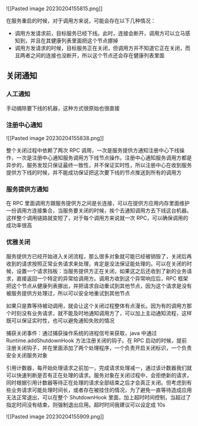 ![[Pasted image 20230204155815.png]]

在服务重启的时候，对于调用方来说，可能会存在以下几种情况：
- 调用方发请求前，目标服务已经下线。此时，连接会断开，调用方可以立马感知到，并且在其健康列表里面把这个节点挪掉
- 调用方发请求的时候，目标服务正在关闭，但调用方并不知道它正在关闭，而且两者之间的连接也没断开，所以这个节点还会存在健康列表里面

## 关闭通知

### 人工通知

手动摘除要下线的机器，这种方式很原始也很直接

### 注册中心通知

![[Pasted image 20230204155838.png]]

整个关闭过程中依赖了两次 RPC 调用，一次是服务提供方通知注册中心下线操作，一次是注册中心通知服务调用方下线节点操作。注册中心通知服务调用方都是异步的，服务发现只保证最终一致性，并不保证实时性，所以注册中心在收到服务提供方下线的时候，并不能成功保证把这次要下线的节点推送到所有的调用方

### 服务提供方通知

在 RPC 里面调用方跟服务提供方之间是长连接，可以在提供方应用内存里面维护一份调用方连接集合，当服务要关闭的时候，挨个去通知调用方去下线这台机器。这样整个调用链路就变短了，对于每个调用方来说就一次 RPC，可以确保调用的成功率很高

### 优雅关闭

服务提供方已经开始进入关闭流程，那么很多对象就可能已经被销毁了，关闭后再收到的请求按照正常业务请求来处理，肯定是没法保证能处理的。可以在关闭的时候，设置一个请求挡板：当服务提供方正在关闭，如果这之后还收到了新的业务请求，直接返回一个特定的异常给调用方。调用方收到这个异常响应后，RPC 框架把这个节点从健康列表挪出，并把请求自动重试到其他节点，因为这个请求是没有被服务提供方处理过，所以可以安全地重试到其他节点

如果只是靠等待被动调用，就会让这个关闭过程整体有点漫长。因为有的调用方那个时刻没有业务请求，就不能及时地通知调用方了，可以加上主动通知流程，这样既可以保证实时性，也可以避免通知失败的情况

捕获关闭事件：通过捕获操作系统的进程信号来获取，java 中通过 Runtime.addShutdownHook 方法注册关闭的钩子。在 RPC 启动的时候，提前注册关闭钩子，并在里面添加了两个处理程序，一个负责开启关闭标识，一个负责安全关闭服务对象

引用计数器，每开始处理请求之前加一，完成请求处理减一，通过该计数器我们就可以快速判断是否有正在处理的请求。服务对象在关闭过程中，会拒绝新的请求，同时根据引用计数器等待正在处理的请求全部结束之后才会真正关闭。但考虑到有些业务请求可能处理时间长，或者存在被挂住的情况，为了避免一直等待造成应用无法正常退出，可以在整个 ShutdownHook 里面，加上超时时间控制，当超过了指定时间没有结束，则强制退出应用。超时时间我建议可以设定成 10s

![[Pasted image 20230204155909.png]]
